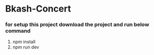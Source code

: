 # Bkash-Concert
### for setup this project download the project and run below command
1. npm install
2. npm run dev
